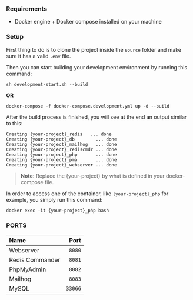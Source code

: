 ### Requirements

  - Docker engine + Docker compose installed on your machine

### Setup

First thing to do is to clone the project inside the `source` folder and make sure it has a valid `.env` file.

Then you can start building your development environment by running this command:

```shell
sh development-start.sh --build
```

**OR**

```shell
docker-compose -f docker-compose.development.yml up -d --build
```

After the build process is finished, you will see at the end an output similar to this:

```
Creating {your-project}_redis   ... done
Creating {your-project}_db        ... done
Creating {your-project}_mailhog   ... done
Creating {your-project}_rediscmdr ... done
Creating {your-project}_php       ... done
Creating {your-project}_pma       ... done
Creating {your-project}_webserver ... done
```

> **Note:** Replace the {your-project} by what is defined in your docker-compose file.

In order to access one of the container, like `{your-project}_php` for example, you simply run this command:

```shell
docker exec -it {your-project}_php bash
```

### PORTS

| Name            |    Port |
|:----------------|--------:|
| Webserver       |  `8080` |
| Redis Commander |  `8081` |
| PhpMyAdmin      |  `8082` |
| Mailhog         |  `8083` |
| MySQL           | `33066` |
